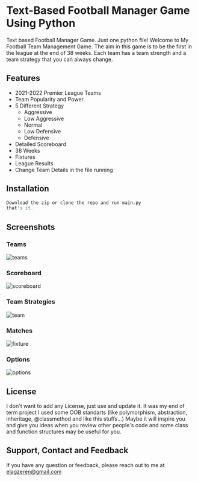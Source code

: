 # Text-Based Football Manager Game Using Python
Text based Football Manager Game. Just one python file! 
Welcome to My Football Team Management Game. The aim in this game is to be the first in the league at the end of 38 weeks. Each team has a team strength and a team strategy that you can always change.

## Features
 - 2021-2022 Premier League Teams
 - Team Popularity and Power    
 - 5 Different Strategy
	 - Aggressive
	 - Low Aggressive
	 - Normal
	 - Low Defensive
	 - Defensive
 - Detailed Scoreboard
 - 38 Weeks
 - Fixtures
 - League Results
 - Change Team Details in the file running


## Installation
```bash
Download the zip or clone the repo and run main.py
that's it.
```

## Screenshots

### Teams
![teams](https://github.com/ErenElagz/Football-Manager-Game/assets/125195062/22277e2f-03f8-49b0-a9d9-eccce15caf3c)

### Scoreboard
![scoreboard](https://github.com/ErenElagz/Football-Manager-Game/assets/125195062/83f594aa-47c4-4d97-9101-5d0b5ebe4e09)

### Team Strategies
![team](https://github.com/ErenElagz/Football-Manager-Game/assets/125195062/0d1c3e8f-a23d-47e2-abf9-b9dde4020c60)

### Matches
![fixture](https://github.com/ErenElagz/Football-Manager-Game/assets/125195062/d6b2bb5e-ca92-4b53-a94e-41804ac3db39)

### Options
![options](https://github.com/ErenElagz/Football-Manager-Game/assets/125195062/09120719-1bb0-48b0-a362-01afbde4c231)

## License
I don't want to add any License, just use and update it. It was my end of term project
I used some OOB standarts (like polymorphism, abstraction, inheritage, @classmethod and like this stuffs...)
Maybe it will inspire you and give you ideas when you review other people's code and some class and function structures may be useful for you. 

## Support, Contact and Feedback
If you have any question or feedback, please reach out to me at elagzeren@gmail.com
